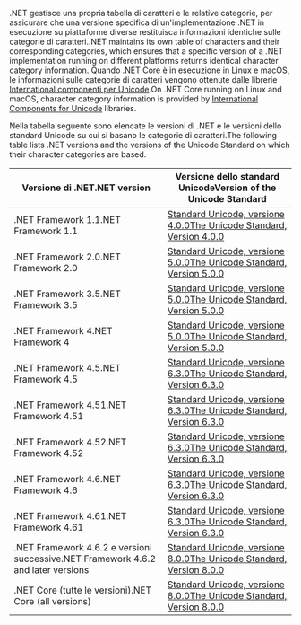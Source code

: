  <span data-ttu-id="6fc74-101">.NET gestisce una propria tabella di caratteri e le relative categorie, per assicurare che una versione specifica di un'implementazione .NET in esecuzione su piattaforme diverse restituisca informazioni identiche sulle categorie di caratteri.</span><span class="sxs-lookup"><span data-stu-id="6fc74-101">.NET maintains its own table of characters and their corresponding categories, which ensures that a specific version of a .NET implementation running on different platforms returns identical character category information.</span></span> <span data-ttu-id="6fc74-102">Quando .NET Core è in esecuzione in Linux e macOS, le informazioni sulle categorie di caratteri vengono ottenute dalle librerie [International componenti per Unicode](http://site.icu-project.org/).</span><span class="sxs-lookup"><span data-stu-id="6fc74-102">On .NET Core running on Linux and macOS, character category information is provided by  [International Components for Unicode](http://site.icu-project.org/) libraries.</span></span>
 
 <span data-ttu-id="6fc74-103">Nella tabella seguente sono elencate le versioni di .NET e le versioni dello standard Unicode su cui si basano le categorie di caratteri.</span><span class="sxs-lookup"><span data-stu-id="6fc74-103">The following table lists .NET versions and the versions of the Unicode Standard on which their character categories are based.</span></span>   
  
|<span data-ttu-id="6fc74-104">Versione di .NET</span><span class="sxs-lookup"><span data-stu-id="6fc74-104">.NET version</span></span>|<span data-ttu-id="6fc74-105">Versione dello standard Unicode</span><span class="sxs-lookup"><span data-stu-id="6fc74-105">Version of the Unicode Standard</span></span>|  
|----------------------------|-------------------------------------|  
|<span data-ttu-id="6fc74-106">.NET Framework 1.1</span><span class="sxs-lookup"><span data-stu-id="6fc74-106">.NET Framework 1.1</span></span>|[<span data-ttu-id="6fc74-107">Standard Unicode, versione 4.0.0</span><span class="sxs-lookup"><span data-stu-id="6fc74-107">The Unicode Standard, Version 4.0.0</span></span>](https://www.unicode.org/versions/Unicode4.0.0/)|  
|<span data-ttu-id="6fc74-108">.NET Framework 2.0</span><span class="sxs-lookup"><span data-stu-id="6fc74-108">.NET Framework 2.0</span></span>|[<span data-ttu-id="6fc74-109">Standard Unicode, versione 5.0.0</span><span class="sxs-lookup"><span data-stu-id="6fc74-109">The Unicode Standard, Version 5.0.0</span></span>](https://www.unicode.org/versions/Unicode5.0.0)|  
|<span data-ttu-id="6fc74-110">.NET Framework 3.5</span><span class="sxs-lookup"><span data-stu-id="6fc74-110">.NET Framework 3.5</span></span>|[<span data-ttu-id="6fc74-111">Standard Unicode, versione 5.0.0</span><span class="sxs-lookup"><span data-stu-id="6fc74-111">The Unicode Standard, Version 5.0.0</span></span>](https://www.unicode.org/versions/Unicode5.0.0)|  
|<span data-ttu-id="6fc74-112">.NET Framework 4</span><span class="sxs-lookup"><span data-stu-id="6fc74-112">.NET Framework 4</span></span>|[<span data-ttu-id="6fc74-113">Standard Unicode, versione 5.0.0</span><span class="sxs-lookup"><span data-stu-id="6fc74-113">The Unicode Standard, Version 5.0.0</span></span>](https://www.unicode.org/versions/Unicode5.0.0)|  
|<span data-ttu-id="6fc74-114">.NET Framework 4.5</span><span class="sxs-lookup"><span data-stu-id="6fc74-114">.NET Framework 4.5</span></span>|[<span data-ttu-id="6fc74-115">Standard Unicode, versione 6.3.0</span><span class="sxs-lookup"><span data-stu-id="6fc74-115">The Unicode Standard, Version 6.3.0</span></span>](https://www.unicode.org/versions/Unicode6.3.0/)|  
|<span data-ttu-id="6fc74-116">.NET Framework 4.51</span><span class="sxs-lookup"><span data-stu-id="6fc74-116">.NET Framework 4.51</span></span>|[<span data-ttu-id="6fc74-117">Standard Unicode, versione 6.3.0</span><span class="sxs-lookup"><span data-stu-id="6fc74-117">The Unicode Standard, Version 6.3.0</span></span>](https://www.unicode.org/versions/Unicode6.3.0/)|  
|<span data-ttu-id="6fc74-118">.NET Framework 4.52</span><span class="sxs-lookup"><span data-stu-id="6fc74-118">.NET Framework 4.52</span></span>|[<span data-ttu-id="6fc74-119">Standard Unicode, versione 6.3.0</span><span class="sxs-lookup"><span data-stu-id="6fc74-119">The Unicode Standard, Version 6.3.0</span></span>](https://www.unicode.org/versions/Unicode6.3.0/)|  
|<span data-ttu-id="6fc74-120">.NET Framework 4.6</span><span class="sxs-lookup"><span data-stu-id="6fc74-120">.NET Framework 4.6</span></span>|[<span data-ttu-id="6fc74-121">Standard Unicode, versione 6.3.0</span><span class="sxs-lookup"><span data-stu-id="6fc74-121">The Unicode Standard, Version 6.3.0</span></span>](https://www.unicode.org/versions/Unicode6.3.0/)|  
|<span data-ttu-id="6fc74-122">.NET Framework 4.61</span><span class="sxs-lookup"><span data-stu-id="6fc74-122">.NET Framework 4.61</span></span>|[<span data-ttu-id="6fc74-123">Standard Unicode, versione 6.3.0</span><span class="sxs-lookup"><span data-stu-id="6fc74-123">The Unicode Standard, Version 6.3.0</span></span>](https://www.unicode.org/versions/Unicode6.3.0/)|  
|<span data-ttu-id="6fc74-124">.NET Framework 4.6.2 e versioni successive</span><span class="sxs-lookup"><span data-stu-id="6fc74-124">.NET Framework 4.6.2 and later versions</span></span>|[<span data-ttu-id="6fc74-125">Standard Unicode, versione 8.0.0</span><span class="sxs-lookup"><span data-stu-id="6fc74-125">The Unicode Standard, Version 8.0.0</span></span>](https://www.unicode.org/versions/Unicode8.0.0/)|  
|<span data-ttu-id="6fc74-126">.NET Core (tutte le versioni)</span><span class="sxs-lookup"><span data-stu-id="6fc74-126">.NET Core (all versions)</span></span>|[<span data-ttu-id="6fc74-127">Standard Unicode, versione 8.0.0</span><span class="sxs-lookup"><span data-stu-id="6fc74-127">The Unicode Standard, Version 8.0.0</span></span>](https://www.unicode.org/versions/Unicode8.0.0/)|
  
